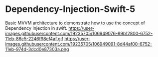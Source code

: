 # Dependency-Injection-Swift-5
Basic MVVM architecture to demonstrate how to use the concept of Dependency Injection in swift.
https://user-images.githubusercontent.com/19235705/106949076-89b12800-6752-11eb-86c5-2246f98ef4af.gif
https://user-images.githubusercontent.com/19235705/106949091-8d44af00-6752-11eb-974d-3dcd0e87303a.png

